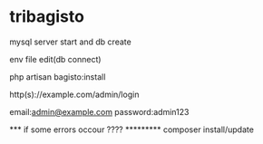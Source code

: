 # tribagisto

mysql server start and db create

env file edit(db connect)

php artisan bagisto:install

http(s)://example.com/admin/login

email:admin@example.com
password:admin123


*** if some errors occour ????  *********
composer install/update
